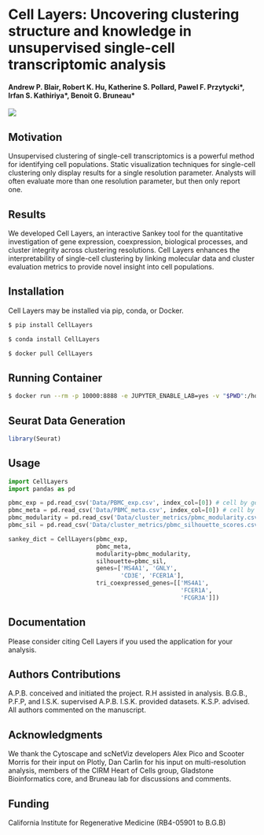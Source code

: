 # Cell Layers: Uncovering clustering structure and knowledge in unsupervised single-cell transcriptomic analysis
#### Andrew P. Blair, Robert K. Hu, Katherine S. Pollard, Pawel F. Przytycki*, Irfan S. Kathiriya*, Benoit G. Bruneau*

<image src="Examples/example.png">

## Motivation
Unsupervised clustering of single-cell transcriptomics is a powerful method for identifying cell populations. Static visualization techniques for single-cell clustering only display results for a single resolution parameter. Analysts will often evaluate more than one resolution parameter, but then only report one.

## Results
We developed Cell Layers, an interactive Sankey tool for the quantitative investigation of gene expression, coexpression, biological processes, and cluster integrity across clustering resolutions. Cell Layers enhances the interpretability of single-cell clustering by linking molecular data and cluster evaluation metrics to provide novel insight into cell populations.

## Installation
Cell Layers may be installed via pip, conda, or Docker.

```bash
$ pip install CellLayers
```
```bash
$ conda install CellLayers
```
```bash
$ docker pull CellLayers
```

## Running Container

```bash
$ docker run --rm -p 10000:8888 -e JUPYTER_ENABLE_LAB=yes -v "$PWD":/home/jovyan/work apblair/computing-envs:ab-JupyterLab_seurat_v3.2.0_scanpy_v1.5.0
```

## Seurat Data Generation
```R
library(Seurat)
```

## Usage
```python
import CellLayers
import pandas as pd

pbmc_exp = pd.read_csv('Data/PBMC_exp.csv', index_col=[0]) # cell by gene expression matrix
pbmc_meta = pd.read_csv('Data/PBMC_meta.csv', index_col=[0]) # cell by resolution matrix
pbmc_modularity = pd.read_csv('Data/cluster_metrics/pbmc_modularity.csv', index_col=[0])
pbmc_sil = pd.read_csv('Data/cluster_metrics/pbmc_silhouette_scores.csv', index_col=[0])

sankey_dict = CellLayers(pbmc_exp, 
                         pbmc_meta, 
                         modularity=pbmc_modularity,
                         silhouette=pbmc_sil,
                         genes=['MS4A1', 'GNLY',
                                'CD3E', 'FCER1A'],
                         tri_coexpressed_genes=[['MS4A1',
                                                 'FCER1A', 
                                                 'FCGR3A']])
```



## Documentation
Please consider citing Cell Layers if you used the application for your analysis.

## Authors Contributions
A.P.B. conceived and initiated the project. R.H assisted in analysis. B.G.B., P.F.P, and I.S.K. supervised A.P.B. I.S.K. provided datasets. K.S.P. advised. All authors commented on the manuscript.

## Acknowledgments
We thank the Cytoscape and scNetViz developers Alex Pico and Scooter Morris for their input on Plotly, Dan Carlin for his input on multi-resolution analysis, members of the CIRM Heart of Cells group, Gladstone Bioinformatics core, and Bruneau lab for discussions and comments. 

## Funding
California Institute for Regenerative Medicine (RB4-05901 to B.G.B)


